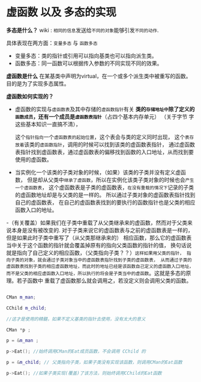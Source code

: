 # 虚函数 以及 多态的实现

**多态是什么？**
wiki : `相同的信息`发送给`不同的对象`能够引发`不同的动作`.

具体表现在两方面：`变量多态` 与 `函数多态`

- 变量多态：类的指针或引用可以指向基类也可以指向派生类。
- 函数多态：同一函数可以根据传入参数的不同实现不同的效果。


**虚函数是什么**
在某基类中声明为virtual，在一个或多个派生类中被重写的函数。目的是为了实现多态属性。


**虚函数如何实现的？**

- 虚函数的实现与`虚函数表`及其中存储的`虚函数指针`有关
  **类的`存储地址中`除了定义的`函数成员`，还有一个成员是`虚函数表指针`**（占四个基本内存单元） （关于字节 字这些基本知识一直搞不清），
  
  这个`指针指向`一个`虚函数表的起始位置`，这个表会与类的定义同时出现，
  这个`表存放着`该类的`虚函数指针`，调用的时候可以找到该类的虚函数表指针，
  通过虚函数表指针找到虚函数表，通过虚函数表的偏移找到函数的入口地址，从而找到要使用的虚函数。

- 当实例化一个该类的子类对象的时候，（如果）该类的子类并没有定义虚函数，
  但是却从父类中`继承了虚函数`，所以在实例化该类子类对象的时候也会`产生一个虚函数表`，
  这个虚函数表是子类的虚函数表，`在没有重载的情况下`记录的子类的虚函数地址却是与父类的是一样的。
  所以通过子类对象的虚函数表指针找到自己的虚函数表，
  在自己的虚函数表找到的要执行的函数指针也是父类的相应函数入口的地址。

-（有关覆盖）如果我们在子类中重载了从父类继承来的虚函数，然而对于父类来说本身是没有被改变的.
  对于子类来说它的虚函数表与之前的虚函数表是一样的，但是如果此时子类中重写了（从父类那继承来的）
  相应函数，那么它的虚函数表当中关于这个函数的指针就会覆盖掉原有的指向父类函数的指针的值，
  换句话说就是指向了自己定义的相应函数，（父类指向子类？？）`这样如果用父类的指针，
  指向子类的对象，就会通过子类对象当中的虚函数表指针找到子类的虚函数表，
  从而通过子类的虚函数表找到子类的相应虚函数地址，而此时的地址已经是该函数自己定义的虚函数入口地址，
  而不是父类的相应虚函数入口地址，所以执行的将会是子类当中的虚函数`。这就是多态的原理。若子函数中
  重载了虚函数那么就会调用之，若没定义则会调用父类的函数。

```c++

CMan m_man;

CChild m_child;

//这才是使用的精髓，如果不定义基类的指针去使用，没有太大的意义

CMan *p ;

p = &m_man ;

p->Eat(); //始终调用CMan的Eat成员函数，不会调用 CChild 的

p = &m_child; // 父类指向子类，如果子类没有实现该函数，则调用CMan的Eat函数

p->Eat(); //如果子类实现(覆盖)了该方法，则始终调用CChild的Eat函数

```
